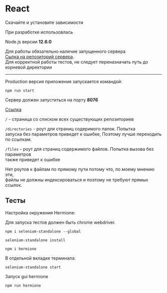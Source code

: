 # React

Скачайте и установите зависимости

При разработке использовлась

Node.js версии **12.6.0**

Для работы обязательно наличие запущенного сервера  
 [Сылка на репозиторий сервера](https://github.com/WD-man/git_server).  
 Для корректной работы тестов, не следует переназначать путь до корневой директории

---

Production версия приложения запускается командой:

`npm run start`

Сервер должен запуститься на порту **8076**

[Ссылка](http://localhost:8077)

`/` - страница со списком всех существующих репозиториев

`/directories` - роут для страниц содеримого папок. Попытка  
 запуска без параметров приведет к ошибке, Поэтому лучше переходить  
 по ссылкам.

`/files` - роут для страниц содержимого файлов. Попытка вызова без параметров  
 также приведет к ошибке

Нет роутов к файлам по прямому пути потому что, по моему мнению эти,  
 файлы не должны индексироваться и поэтому не требуют прямых ссылок.

## Тесты

Настройка окружения Hermione:

Для запуска тестов должен быть chrome webdriver.

`npm i selenium-standalone --global`

`selenium-standalone install`

`npm i hermione`

В отдельной вкладке терминала:

`selenium-standalone start`

Запуск gui hermione

`npm run hermione`
